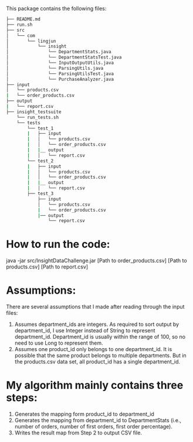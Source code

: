 This package contains the following files:
```bash
├── README.md
├── run.sh
├── src
│   └── com
│       └── lingjun
│           └── insight
│               └── DepartmentStats.java
│               └── DepartmentStatsTest.java 
│               └── InputOutputUtils.java
│               └── ParsingUtils.java
│               └── ParsingUtilsTest.java
│               └── PurchaseAnalyzer.java
├── input
│   └── products.csv
|   └── order_products.csv
├── output
|   └── report.csv
├── insight_testsuite
    └── run_tests.sh
    └── tests
        └── test_1
        |   ├── input
        |   │   └── products.csv
        |   │   └── order_products.csv
        |   |__ output
        |   │   └── report.csv
        └── test_2
        |   ├── input
        |   │   └── products.csv
        |   │   └── order_products.csv
        |   |__ output
        |   │   └── report.csv
        ├── test_3
            ├── input
            │   └── products.csv
            |   └── order_products.csv
            |── output
                └── report.csv
```

# How to run the code:
java -jar src/InsightDataChallenge.jar  [Path to order_products.csv] [Path to products.csv] [Path to report.csv]

# Assumptions:

There are several assumptions that I made after reading through the input files:
1. Assumes department_ids are integers. As required to sort output by department_id, I use Integer instead of String to represent department_id. Department_id is usually within the range of 100, so no need to use Long to represent them.
2. Assumes one product_id only belongs to one department_id. It is possible that the same product belongs to multiple departments. But in the products.csv data set, all product_id has a single department_id.


# My algorithm mainly contains three steps:

1. Generates the mapping form product_id to department_id
2. Generates the mapping from department_id to DepartmentStats (i.e., number of orders, number of first orders, first order percentage).
3. Writes the result map from Step 2 to output CSV file.


